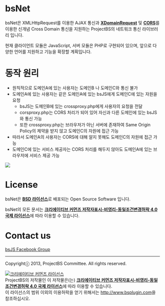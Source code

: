 # bsNet

bsNet은 XMLHttpRequest를 이용한 AJAX 통신과 <a href='http://msdn.microsoft.com/en-us/library/ie/cc288060(v=vs.85).aspx' target='_blank'>**XDomainRequest**</a> 및 <a href='http://www.w3.org/TR/cors/' taret='_blank'>**CORS**</a>를 이용한 신개념 Cross Domain 통신을 지원하는 ProjectBS의 네트워크 통신 라이브러리 입니다.

현재 클라이언트 모듈은 JavaScript, 서버 모듈은 PHP로 구현되어 있으며, 앞으로 다양한 언어를 지원하고 기능을 확장할 계획입니다.

# 동작 원리

- 원칙적으로 도메인A에 있는 사용자는 도메인B 나 도메인C와 통신 불가 
- 도메인A에 있는 사용자는 같은 도메인A에 있는 bsJS에게 도메인C에 있는 자원을 요청
    - bsJS는 도메인B에 있는 crossproxy.php에게 사용자의 요청을 전달
    - corsproxy.php는 CORS 처리가 되어 있어 자신과 다른 도메인에 있는 bsJS와 통신 가능
    - 또한 crossproxy.php는 브라우저가 아닌 서버에 존재하여 Same Origin Policy의 제약을 받지 않고 도메인C의 자원에 접근 가능
- 따라서 도메인A의 사용자는 CORS에 대해 알지 못해도 도메인C의 자원에 접근 가능
- 도메인C에 있는 서비스 제공자는 CORS 처리를 해두지 않아도 도메인A에 있는 브라우저에 서비스 제공 가능

![](http://i.imgur.com/edMyZGD.png)


# License

bsNet은 <a href='http://opensource.org/licenses/BSD-3-Clause' target='_blank'><b>BSD 라이선스</b></a>로 배포되는 Open Source Software 입니다.

bsNet의 모든 문서는 <a rel="license" href="http://creativecommons.org/licenses/by-nc-sa/4.0/" target='_blank'><b>크리에이티브 커먼즈 저작자표시-비영리-동일조건변경허락 4.0 국제 라이선스</b></a>에 따라 이용할 수 있습니다.

# Contact us

<a href='https://www.facebook.com/groups/bs5js/' target='_blank'>bsJS Facebook Group</a>


----------
Copyrightⓒ 2013, ProjectBS Committee. All rights reserved.

<a rel="license" href="http://creativecommons.org/licenses/by-nc-sa/4.0/" target='_blank'><img alt="크리에이티브 커먼즈 라이선스" style="border-width:0" src="http://i.creativecommons.org/l/by-nc-sa/4.0/88x31.png" /></a><br /><span xmlns:cc="http://creativecommons.org/ns#" property="cc:attributionName">ProjectBS</span>의 저작물인 이 저작물은(는) <a rel="license" href="http://creativecommons.org/licenses/by-nc-sa/4.0/" target='_blank'><b>크리에이티브 커먼즈 저작자표시-비영리-동일조건변경허락 4.0 국제 라이선스</b></a>에 따라 이용할 수 있습니다.<br />이 라이선스의 범위 이외의 이용허락을 얻기 위해서는 <a xmlns:cc="http://creativecommons.org/ns#" href="http://www.bsplugin.com" rel="cc:morePermissions" target='_blank'>http://www.bsplugin.com</a>을 참조하십시오.

